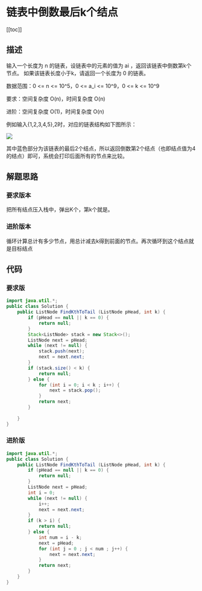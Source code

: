 # 链表中倒数最后k个结点
[[toc]]
## 描述
输入一个长度为 n 的链表，设链表中的元素的值为 ai ，返回该链表中倒数第k个节点。
如果该链表长度小于k，请返回一个长度为 0 的链表。


数据范围：0 <= n <= 10^5，0 <= a_i <= 10^9，0 <= k <= 10^9
 
要求：空间复杂度 O(n)，时间复杂度 O(n)

进阶：空间复杂度 O(1)，时间复杂度 O(n)

例如输入{1,2,3,4,5},2时，对应的链表结构如下图所示：

![](img/FindKthToTail/a39fb486650447e494246e27634baeba.png)

其中蓝色部分为该链表的最后2个结点，所以返回倒数第2个结点（也即结点值为4的结点）即可，系统会打印后面所有的节点来比较。

## 解题思路
### 要求版本
把所有结点压入栈中，弹出K个，第k个就是。

### 进阶版本
循环计算总计有多少节点，用总计减去k得到前面的节点。再次循环到这个结点就是目标结点

## 代码
### 要求版
```java
import java.util.*;
public class Solution {
    public ListNode FindKthToTail (ListNode pHead, int k) {
        if (pHead == null || k == 0) {
            return null;
        }
        Stack<ListNode> stack = new Stack<>();
        ListNode next = pHead;
        while (next != null) {
            stack.push(next);
            next = next.next;
        }
        if (stack.size() < k) {
            return null;
        } else {
            for (int i = 0; i < k ; i++) {
                next = stack.pop();
            }
            return next;
        }
        
    }
}
```

### 进阶版
```java
import java.util.*;
public class Solution {
    public ListNode FindKthToTail (ListNode pHead, int k) {
        if (pHead == null || k == 0) {
            return null;
        }
        ListNode next = pHead;
        int i = 0;
        while (next != null) {
            i++;
            next = next.next;
        }
        if (k > i) {
            return null;
        } else {
            int num = i - k;
            next = pHead;
            for (int j = 0 ; j < num ; j++) {
                next = next.next;
            }
            return next;
        }
    }
}
```
